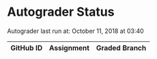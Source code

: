 # Autograder Status
Autograder last run at: October 11, 2018 at 03:40

| GitHub ID | Assignment | Graded Branch |
|-----------|------------|---------------|

